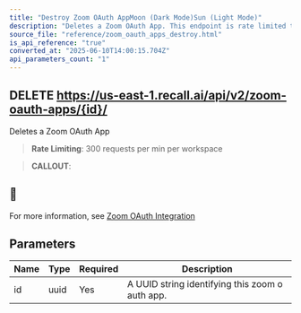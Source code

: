 ```yaml
---
title: "Destroy Zoom OAuth AppMoon (Dark Mode)Sun (Light Mode)"
description: "Deletes a Zoom OAuth App. This endpoint is rate limited to: 300 requests per min per workspace"
source_file: "reference/zoom_oauth_apps_destroy.html"
is_api_reference: "true"
converted_at: "2025-06-10T14:00:15.704Z"
api_parameters_count: "1"
---
```

## DELETE https://us-east-1.recall.ai/api/v2/zoom-oauth-apps/{id}/

Deletes a Zoom OAuth App

> **Rate Limiting**: 300 requests per min per workspace

> **CALLOUT**:

## 📘

For more information, see [Zoom OAuth Integration](/docs/zoom-oauth-integration)
## Parameters

| Name | Type | Required | Description |
| --- | --- | --- | --- |
| id | uuid | Yes | A UUID string identifying this zoom o auth app. |
